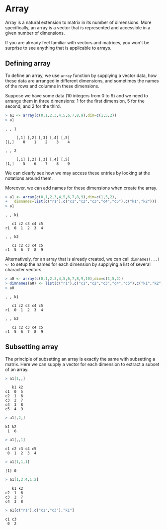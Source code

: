 

# Array

Array is a natural extension to matrix in its number of dimensions. More specifically, an array is a vector that is represented and accessible in a given number of dimensions. 

If you are already feel familiar with vectors and matrices, you won't be surprise to see anything that is applicable to arrays.

## Defining array

To define an array, we use `array` function by supplying a vector data, how these data are arranged in different dimensions, and sometimes the names of the rows and columns in these dimensions.

Suppose we have some data (10 integers from 0 to 9) and we need to arrange them in three dimensions: 1 for the first dimension, 5 for the second, and 2 for the third.


```r
> a1 <- array(c(0,1,2,3,4,5,6,7,8,9),dim=c(1,5,2))
> a1
```

```
, , 1

     [,1] [,2] [,3] [,4] [,5]
[1,]    0    1    2    3    4

, , 2

     [,1] [,2] [,3] [,4] [,5]
[1,]    5    6    7    8    9
```

We can clearly see how we may access these entries by looking at the notations around them.

Moreover, we can add names for these dimensions when create the array.


```r
> a1 <- array(c(0,1,2,3,4,5,6,7,8,9),dim=c(1,5,2),
+   dimnames=list(c("r1"),c("c1","c2","c3","c4","c5"),c("k1","k2")))
> a1
```

```
, , k1

   c1 c2 c3 c4 c5
r1  0  1  2  3  4

, , k2

   c1 c2 c3 c4 c5
r1  5  6  7  8  9
```

Alternatively, for an array that is already created, we can call `dimnames(...) <-` to setup the names for each dimension by supplying a list of several character vectors.


```r
> a0 <- array(c(0,1,2,3,4,5,6,7,8,9,10),dim=c(1,5,2))
> dimnames(a0) <- list(c("r1"),c("c1","c2","c3","c4","c5"),c("k1","k2"))
> a0
```

```
, , k1

   c1 c2 c3 c4 c5
r1  0  1  2  3  4

, , k2

   c1 c2 c3 c4 c5
r1  5  6  7  8  9
```

## Subsetting array

The principle of subsetting an array is exactly the same with subsetting a matrix. Here we can supply a vector for each dimension to extract a subset of an array.


```r
> a1[1,,]
```

```
   k1 k2
c1  0  5
c2  1  6
c3  2  7
c4  3  8
c5  4  9
```

```r
> a1[,2,]
```

```
k1 k2 
 1  6 
```

```r
> a1[,,1]
```

```
c1 c2 c3 c4 c5 
 0  1  2  3  4 
```

```r
> a1[1,1,1]
```

```
[1] 0
```

```r
> a1[1,2:4,1:2]
```

```
   k1 k2
c2  1  6
c3  2  7
c4  3  8
```

```r
> a1[c("r1"),c("c1","c3"),"k1"]
```

```
c1 c3 
 0  2 
```

